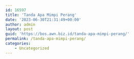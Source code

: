 ```yaml
---
id: 16597
title: 'Tanda Apa Mimpi Perang'
date: '2023-06-30T21:31:49+00:00'
author: admin
layout: post
guid: 'https://bos.awn.biz.id/tanda-apa-mimpi-perang/'
permalink: /tanda-apa-mimpi-perang/
categories:
    - Uncategorized
---
```


